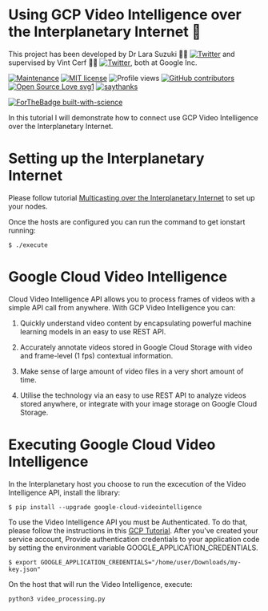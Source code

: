 # Using GCP Video Intelligence over the Interplanetary Internet :rocket:
This project has been developed by Dr Lara Suzuki :woman_technologist: [![Twitter](https://img.shields.io/twitter/url/https/twitter.com/larasuzuki.svg?style=social&label=Follow%20%40larasuzuki)](https://twitter.com/larasuzuki) and supervised by Vint Cerf :technologist: [![Twitter](https://img.shields.io/twitter/url/https/twitter.com/vgcerf.svg?style=social&label=Follow%20%40vgcerf)](https://twitter.com/vgcerf), both at Google Inc.

[![Maintenance](https://img.shields.io/badge/Maintained%3F-yes-green.svg)](https://GitHub.com/lasuzuki/StrapDown.js/graphs/commit-activity)
[![MIT license](https://img.shields.io/badge/License-MIT-blue.svg)](https://lbesson.mit-license.org/)
![Profile views](https://gpvc.arturio.dev/lasuzuki)
[![GitHub contributors](https://img.shields.io/github/contributors/Naereen/StrapDown.js.svg)](https://GitHub.com/lasuzuki/StrapDown.js/graphs/contributors/)
[![Open Source Love svg1](https://badges.frapsoft.com/os/v1/open-source.svg?v=103)](https://github.com/ellerbrock/open-source-badges/)
[![saythanks](https://img.shields.io/badge/say-thanks-ff69b4.svg)](https://saythanks.io/to/lasuzuki)

[![ForTheBadge built-with-science](http://ForTheBadge.com/images/badges/built-with-science.svg)](https://GitHub.com/lasuzuki/)

In this tutorial I will demonstrate how to connect use GCP Video Intelligence over the Interplanetary Internet. 

# Setting up the Interplanetary Internet

Please follow tutorial [Multicasting over the Interplanetary Internet](https://github.com/lasuzuki/dtn-multicasting) to set up your nodes. 

Once the hosts are configured you can run the command to get ionstart running:

```
$ ./execute
```

# Google Cloud Video Intelligence

Cloud Video Intelligence API allows you to process frames of videos with a simple API call  from anywhere. With GCP Video Intelligence you can:

1. Quickly understand video content by encapsulating powerful machine learning models in an easy to use REST API. 

2. Accurately annotate videos stored in Google Cloud Storage with video and frame-level (1 fps) contextual information. 

3. Make sense of large amount of video files in a very short amount of time.

4. Utilise the technology via an easy to use REST API to analyze videos stored anywhere, or integrate with your image storage on Google Cloud Storage. 

# Executing Google Cloud Video Intelligence

In the Interplanetary host you choose to run the excecution of the Video Intelligence API, install the library:

```
$ pip install --upgrade google-cloud-videointelligence
```

To use the Video Intelligence API you must be Authenticated. To do that, please follow the instructions in this [GCP Tutorial](https://cloud.google.com/docs/authentication/getting-started). After you've created your service account, Provide authentication credentials to your application code by setting the environment variable GOOGLE_APPLICATION_CREDENTIALS.

```
$ export GOOGLE_APPLICATION_CREDENTIALS="/home/user/Downloads/my-key.json"
```

On the host that will run the Video Intelligence, execute: 

```python
python3 video_processing.py
```
